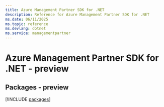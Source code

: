 ```yaml
---
title: Azure Management Partner SDK for .NET
description: Reference for Azure Management Partner SDK for .NET
ms.date: 06/11/2025
ms.topic: reference
ms.devlang: dotnet
ms.service: managementpartner
---
```

# Azure Management Partner SDK for .NET - preview
## Packages - preview
[!INCLUDE [packages](management-partner-index.md)]